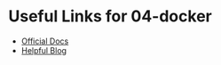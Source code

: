 # Useful Links for 04-docker

- [Official Docs](https://example.com)
- [Helpful Blog](https://example.com)
